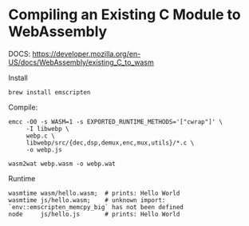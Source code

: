 # Compiling an Existing C Module to WebAssembly

DOCS: https://developer.mozilla.org/en-US/docs/WebAssembly/existing_C_to_wasm

Install
```
brew install emscripten
```

Compile:
```
emcc -O0 -s WASM=1 -s EXPORTED_RUNTIME_METHODS='["cwrap"]' \
     -I libwebp \
     webp.c \
     libwebp/src/{dec,dsp,demux,enc,mux,utils}/*.c \
     -o webp.js
     
wasm2wat webp.wasm -o webp.wat
```

Runtime
```
wasmtime wasm/hello.wasm;  # prints: Hello World
wasmtime js/hello.wasm;    # unknown import: `env::emscripten_memcpy_big` has not been defined
node     js/hello.js       # prints: Hello World
```

